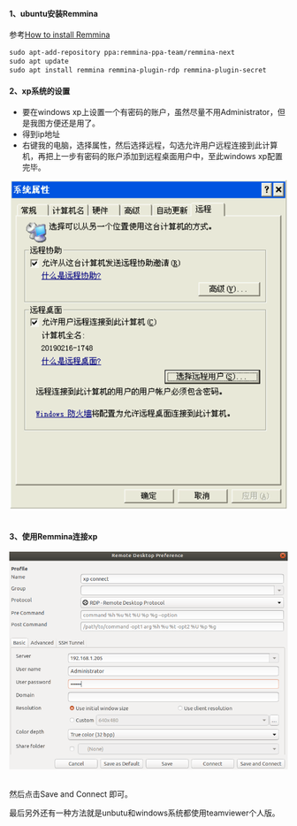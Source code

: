 #### 1、ubuntu安装Remmina

参考[How to install Remmina](https://remmina.org/how-to-install-remmina/#)

```
sudo apt-add-repository ppa:remmina-ppa-team/remmina-next
sudo apt update
sudo apt install remmina remmina-plugin-rdp remmina-plugin-secret
```

#### 2、xp系统的设置

- 要在windows xp上设置一个有密码的账户，虽然尽量不用Administrator，但是我图方便还是用了。
- 得到ip地址
- 右键我的电脑，选择属性，然后选择远程，勾选允许用户远程连接到此计算机，再把上一步有密码的账户添加到远程桌面用户中，至此windows xp配置完毕。

<div align="center"> <img src="pics/设置xp运行远程连接.png" width="500"/> </div><br>

#### 3、使用Remmina连接xp

<div align="center"> <img src="pics/Remmina连接xp.png" width="850"/> </div><br>

然后点击Save and Connect 即可。

最后另外还有一种方法就是unbutu和windows系统都使用teamviewer个人版。